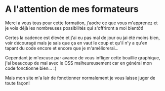 # A l'attention de mes formateurs

Merci a vous tous pour cette formation, j'aodre ce que vous m'apprenez et je vois déjà les nombreuses possibilités qui s'offriront a moi bientôt!

Certes la cadence est élevée et j'ai eu pas mal de jour ou jai été moins bien, voir découragé mais je sais que ça en vaut le coup et qu'il n'y a qu'en tapant du code encore et encore que je m'améliorerai...

Cependant je m'excuse par avance de vous infliger cette bouillie graphique, j'ai beaucoup de mal avec le CSS malheureusement car en général mon code fonctionne bien... :(

Mais mon site m'a lair de fonctionner normalement je vous laisse juger de toute façon!
